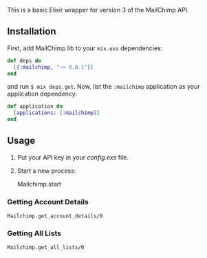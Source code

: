 This is a basic Elixir wrapper for version 3 of the MailChimp API.

## Installation

First, add MailChimp lib to your `mix.exs` dependencies:

```elixir
def deps do
  [{:mailchimp, "~> 0.0.1"}]
end
```

and run `$ mix deps.get`. Now, list the `:mailchimp` application as your
application dependency:

```elixir
def application do
  [applications: [:mailchimp]]
end
```

## Usage

1. Put your API key in your *config.exs* file.

2. Start a new process:


    Mailchimp.start

### Getting Account Details

    Mailchimp.get_account_details/0

### Getting All Lists

    Mailchimp.get_all_lists/0

